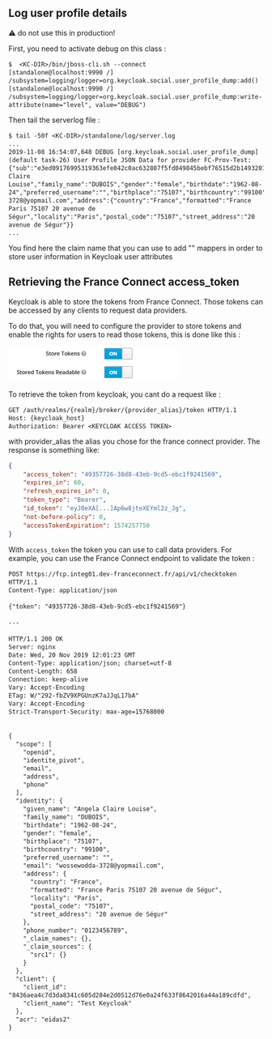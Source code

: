 
## Log user profile details

:warning: do not use this in production!

First, you need to activate debug on this class :

```
$  <KC-DIR>/bin/jboss-cli.sh --connect
[standalone@localhost:9990 /] /subsystem=logging/logger=org.keycloak.social.user_profile_dump:add()
[standalone@localhost:9990 /] /subsystem=logging/logger=org.keycloak.social.user_profile_dump:write-attribute(name="level", value="DEBUG")
```

Then tail the serverlog file : 
 
```
$ tail -50f <KC-DIR>/standalone/log/server.log
...
2019-11-08 16:54:07,648 DEBUG [org.keycloak.social.user_profile_dump] (default task-26) User Profile JSON Data for provider FC-Prov-Test: {"sub":"e3ed09176995319363efe042c0ac632807f5fd049845bebf76515d2b1493201fv1","given_name":"Angela Claire Louise","family_name":"DUBOIS","gender":"female","birthdate":"1962-08-24","preferred_username":"","birthplace":"75107","birthcountry":"99100","phone_number":"0123456789","email":"wossewodda-3728@yopmail.com","address":{"country":"France","formatted":"France Paris 75107 20 avenue de Ségur","locality":"Paris","postal_code":"75107","street_address":"20 avenue de Ségur"}}
...
```

You find here the claim name that you can use to add "" mappers in order to store user information in Keycloak user attributes  

## Retrieving the France Connect access_token

Keycloak is able to store the tokens from France Connect. Those tokens can be accessed by any clients to request data providers.

To do that, you will need to configure the provider to store tokens and enable the rights for users to read those tokens, this is done like this :

![store-tokens](/assets/store-tokens.png)

To retrieve the token from keycloak, you cant do a request like :

```http
GET /auth/realms/{realm}/broker/{provider_alias}/token HTTP/1.1
Host: {keycloak_host}
Authorization: Bearer <KEYCLOAK ACCESS TOKEN>
```

with provider_alias the alias you chose for the france connect provider. The response is something like:

```json
{
	"access_token": "49357726-38d8-43eb-9cd5-ebc1f9241569",
	"expires_in": 60,
	"refresh_expires_in": 0,
	"token_type": "Bearer",
	"id_token": "eyJ0eXA[...]Ap6w8jteXEYml2z_Jg",
	"not-before-policy": 0,
	"accessTokenExpiration": 1574257750
}

```

With `access_token` the token you can use to call data providers. 
For example, you can use the France Connect endpoint to validate the token :

```http
POST https://fcp.integ01.dev-franceconnect.fr/api/v1/checktoken HTTP/1.1
Content-Type: application/json

{"token": "49357726-38d8-43eb-9cd5-ebc1f9241569"}

---

HTTP/1.1 200 OK
Server: nginx
Date: Wed, 20 Nov 2019 12:01:23 GMT   
Content-Type: application/json; charset=utf-8    
Content-Length: 658     
Connection: keep-alive  
Vary: Accept-Encoding   
ETag: W/"292-fbZV9XPGUnzK7aJJqL17bA"  
Vary: Accept-Encoding   
Strict-Transport-Security: max-age=15768000      
        

{
  "scope": [   
    "openid",  
    "identite_pivot", 
    "email",   
    "address", 
    "phone"    
  ],      
  "identity": {
    "given_name": "Angela Claire Louise", 
    "family_name": "DUBOIS",       
    "birthdate": "1962-08-24",     
    "gender": "female",            
    "birthplace": "75107",         
    "birthcountry": "99100",       
    "preferred_username": "",      
    "email": "wossewodda-3728@yopmail.com",                 
    "address": { 
      "country": "France",
      "formatted": "France Paris 75107 20 avenue de Ségur", 
      "locality": "Paris",
      "postal_code": "75107",      
      "street_address": "20 avenue de Ségur"       
    },    
    "phone_number": "0123456789",  
    "_claim_names": {},   
    "_claim_sources": {   
      "src1": {} 
    }     
  },      
  "client": {  
    "client_id": "8436aea4c7d3da8341c605d284e2d0512d76e0a24f633f8642016a44a189cdfd", 
    "client_name": "Test Keycloak" 
  },      
  "acr": "eidas2"
}


```